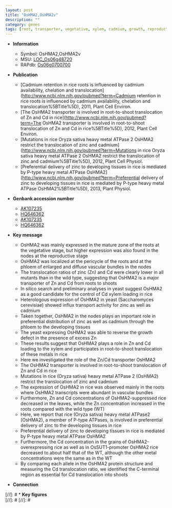 ```yaml
---
layout: post
title: "OsHMA2,OsHMA2v"
description: ""
category: genes
tags: [root, transporter, vegetative, xylem, cadmium, growth, reproductive, zinc, vascular bundle, grain, shoot]
---
```


* **Information**  
    + Symbol: OsHMA2,OsHMA2v  
    + MSU: [LOC_Os06g48720](http://rice.plantbiology.msu.edu/cgi-bin/ORF_infopage.cgi?orf=LOC_Os06g48720)  
    + RAPdb: [Os06g0700700](http://rapdb.dna.affrc.go.jp/viewer/gbrowse_details/irgsp1?name=Os06g0700700)  

* **Publication**  
    + [Cadmium retention in rice roots is influenced by cadmium availability, chelation and translocation](http://www.ncbi.nlm.nih.gov/pubmed?term=Cadmium retention in rice roots is influenced by cadmium availability, chelation and translocation%5BTitle%5D), 2011, Plant Cell Environ.
    + [The OsHMA2 transporter is involved in root-to-shoot translocation of Zn and Cd in rice](http://www.ncbi.nlm.nih.gov/pubmed?term=The OsHMA2 transporter is involved in root-to-shoot translocation of Zn and Cd in rice%5BTitle%5D), 2012, Plant Cell Environ.
    + [Mutations in rice Oryza sativa heavy metal ATPase 2 OsHMA2 restrict the translocation of zinc and cadmium](http://www.ncbi.nlm.nih.gov/pubmed?term=Mutations in rice Oryza sativa heavy metal ATPase 2 OsHMA2 restrict the translocation of zinc and cadmium%5BTitle%5D), 2012, Plant Cell Physiol.
    + [Preferential delivery of zinc to developing tissues in rice is mediated by P-type heavy metal ATPase OsHMA2](http://www.ncbi.nlm.nih.gov/pubmed?term=Preferential delivery of zinc to developing tissues in rice is mediated by P-type heavy metal ATPase OsHMA2%5BTitle%5D), 2013, Plant Physiol.

* **Genbank accession number**  
    + [AK107235](http://www.ncbi.nlm.nih.gov/nuccore/AK107235)
    + [HQ646362](http://www.ncbi.nlm.nih.gov/nuccore/HQ646362)
    + [AK107235](http://www.ncbi.nlm.nih.gov/nuccore/AK107235)
    + [HQ646362](http://www.ncbi.nlm.nih.gov/nuccore/HQ646362)

* **Key message**  
    + OsHMA2 was mainly expressed in the mature zone of the roots at the vegetative stage, but higher expression was also found in the nodes at the reproductive stage
    + OsHMA2 was localized at the pericycle of the roots and at the phloem of enlarged and diffuse vascular bundles in the nodes
    + The translocation ratios of zinc (Zn) and Cd were clearly lower in all mutants than in the wild type, suggesting that OsHMA2 is a major transporter of Zn and Cd from roots to shoots
    + In silico search and preliminary analyses in yeast suggest OsHMA2 as a good candidate for the control of Cd xylem loading in rice
    + Heterologous expression of OsHMA2 in yeast (Saccharomyces cerevisiae) showed influx transport activity for zinc as well as cadmium
    + Taken together, OsHMA2 in the nodes plays an important role in preferential distribution of zinc as well as cadmium through the phloem to the developing tissues
    + The yeast expressing OsHMA2 was able to reverse the growth defect in the presence of excess Zn
    + These results suggest that OsHMA2 plays a role in Zn and Cd loading to the xylem and participates in root-to-shoot translocation of these metals in rice
    + Here we investigated the role of the Zn/Cd transporter OsHMA2
    + The OsHMA2 transporter is involved in root-to-shoot translocation of Zn and Cd in rice
    + Mutations in rice (Oryza sativa) heavy metal ATPase 2 (OsHMA2) restrict the translocation of zinc and cadmium
    + The expression of OsHMA2 in rice was observed mainly in the roots where OsHMA2 transcripts were abundant in vascular bundles
    + Furthermore, Zn and Cd concentrations of OsHMA2-suppressed rice decreased in the leaves, while the Zn concentration increased in the roots compared with the wild type (WT)
    + Here, we report that rice (Oryza sativa) heavy metal ATPase2 (OsHMA2), a member of P-type ATPases, is involved in preferential delivery of zinc to the developing tissues in rice
    + Preferential delivery of zinc to developing tissues in rice is mediated by P-type heavy metal ATPase OsHMA2
    + Furthermore, the Cd concentration in the grains of OsHMA2-overexpressing rice as well as in OsSUT1-promoter OsHMA2 rice decreased to about half that of the WT, although the other metal concentrations were the same as in the WT
    + By comparing each allele in the OsHMA2 protein structure and measuring the Cd translocation ratio, we identified the C-terminal region as essential for Cd translocation into shoots

* **Connection**  

[//]: # * **Key figures**  
[//]: # 
[//]: # 
